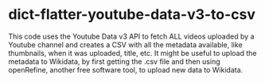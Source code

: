# dict-flatter-youtube-data-v3-to-csv
This code uses the Youtube Data v3 API to fetch ALL videos uploaded by a Youtube channel and creates a CSV with all the metadata available, like thumbnails, when it was uploaded, title, etc.
It might be useful to upload the metadata to Wikidata, by first getting the .csv file and then using openRefine, another free software tool, to upload new data to Wikidata.
